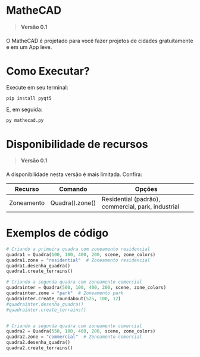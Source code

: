 # MatheCAD
> **Versão 0.1**<br>
####
O MatheCAD é projetado para você fazer projetos de cidades gratuitamente e em um App leve.
# Como Executar?
Execute em seu terminal:
```shell
pip install pyqt5
```

E, em seguida:
```shell
py mathecad.py
```
# Disponibilidade de recursos
> **Versão 0.1**
####
A disponibilidade nesta versão é mais limitada. Confira:

| Recurso | Comando | Opções |
|--------|------|-----|
| Zoneamento | Quadra().zone() | Residential (padrão), commercial, park, industrial|

# Exemplos de código
```python
# Criando a primeira quadra com zoneamento residencial
quadra1 = Quadra(100, 100, 400, 200, scene, zone_colors)
quadra1.zone = "residential"  # Zoneamento residencial
quadra1.desenha_quadra()
quadra1.create_terrains()

# Criando a segunda quadra com zoneamento comercial
quadrainter = Quadra(500, 100, 400, 200, scene, zone_colors)
quadrainter.zone = "park"  # Zoneamento park
quadrainter.create_roundabout(525, 100, 12)
#quadrainter.desenha_quadra()
#quadrainter.create_terrains()


# Criando a segunda quadra com zoneamento comercial
quadra2 = Quadra(550, 100, 400, 200, scene, zone_colors)
quadra2.zone = "commercial"  # Zoneamento comercial
quadra2.desenha_quadra()
quadra2.create_terrains()
```
